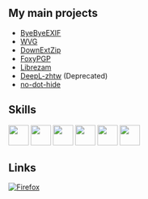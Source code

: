 ## My main projects
* [ByeByeEXIF](https://github.com/FoxRefire/ByeByeEXIF)
* [WVG](https://github.com/FoxRefire/wvg)
* [DownExtZip](https://github.com/FoxRefire/DownExtZip)
* [FoxyPGP](https://github.com/FoxRefire/FoxyPGP)
* [Librezam](https://github.com/FoxRefire/Librezam)
* [DeepL-zhtw](https://github.com/FoxRefire/DeepL-zhtw) (Deprecated)
* [no-dot-hide](https://github.com/FoxRefire/no-dot-hide)

## Skills
<div>
  <img src="https://cdn.jsdelivr.net/gh/devicons/devicon@latest/icons/javascript/javascript-original.svg" width="40" height="40"/>
  <img src="https://cdn.jsdelivr.net/gh/devicons/devicon@latest/icons/python/python-original.svg" width="40" height="40"/>
  <img src="https://cdn.jsdelivr.net/gh/devicons/devicon@latest/icons/bash/bash-original.svg" width="40" height="40"/>
  <img src="https://cdn.jsdelivr.net/gh/devicons/devicon@latest/icons/linux/linux-original.svg" width="40" height="40"/>
  <img src="https://cdn.jsdelivr.net/gh/devicons/devicon@latest/icons/html5/html5-original.svg" width="40" height="40"/>
  <img src="https://cdn.jsdelivr.net/gh/devicons/devicon@latest/icons/php/php-original.svg" width="40" height="40"/>
</div>

## Links
[![Firefox](https://extensionworkshop.com/assets/img/documentation/publish/get-the-addon-178x60px.dad84b42.png)](https://addons.mozilla.org/firefox/user/18260815/)
